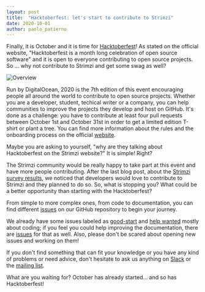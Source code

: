 ```yaml
---
layout: post
title:  "Hacktoberfest: let's start to contribute to Strimzi"
date: 2020-10-01
author: paolo_patierno
---
```


Finally, it is October and it is time for [Hacktoberfest](https://hacktoberfest.digitalocean.com/)!
As stated on the official website, "Hacktoberfest is a month long celebration of open source software" and it is open to everyone contributing to open source projects.
So ... why not contribute to Strimzi and get some swag as well?


<!-- more -->

![Overview](/assets/images/posts/2020-10-01-hacktoberfest.png)

Run by DigitalOcean, 2020 is the 7th edition of this event encouraging people all around the world to contribute to open source projects.
Whether you are a developer, student, techical writer or a company, you can help communities to improve the projects they develop and host on GitHub.
It's done as a challenge: you have to contribute at least four pull requests between October 1st and October 31st in order to get a limited edition T-shirt or plant a tree.
You can find more information about the rules and the onboarding process on the official [website](https://hacktoberfest.digitalocean.com/).

Maybe you are asking to yourself, "why are they talking about Hacktoberfest on the Strimzi website?"
It is simple! Right?

The Strimzi community would be really happy to take part at this event and have more people contributing.
After the last blog post, about the [Strimzi survey results](https://strimzi.io/blog/2020/09/29/strimzi-survey-results/), we noticed that developers would love to contribute to Strimzi and they planned to do so.
So, what is stopping you?
What could be a better opportunity than starting with the Hacktoberfest?

From simple to more complex ones, from code to documentation, you can find different [issues](https://github.com/strimzi/strimzi-kafka-operator/issues) on our GitHub repository to begin your journey.

We already have some issues labeled as [good-start](https://github.com/strimzi/strimzi-kafka-operator/labels/good-start) and [help wanted](https://github.com/strimzi/strimzi-kafka-operator/labels/help%20wanted) mostly about coding; if you feel you could help improving the documentation, there are [issues](https://github.com/strimzi/strimzi-kafka-operator/labels/documentation) for that as well.
Also, please don't be scared about opening new issues and working on them!

If you don't find something that can fit your knowledge or you have any kind of problems or need advice, don't hesitate to ask us anything on [Slack](https://slack.cncf.io/) or the [mailing list](https://lists.cncf.io/g/cncf-strimzi-users/topics).

What are you waiting for? October has already started... and so has Hacktoberfest!